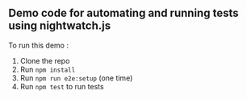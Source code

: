 ## Demo code for automating and running tests using nightwatch.js

To run this demo :

1. Clone the repo
2. Run `npm install`
3. Run `npm run e2e:setup` (one time)
4. Run `npm test` to run tests
